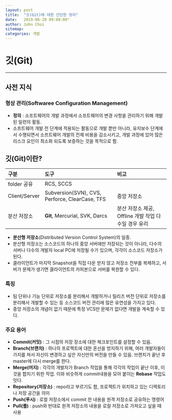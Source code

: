 ```yaml
---
layout: post
title:  "깃(Git)에 대한 간단한 정리"
date:   2019-06-20 09:00:00"
author: John Choi
sitemap:
categories: 개발
---
```


# 깃(Git)
***
## 사전 지식
### 형상 관리(Softwaree Configuration Management)
- **정의** : 소프트웨어의 개발 과정에서 소프트웨어의 변경 사항을 관리하기 위해 개발된 일련의 활동.
- 소프트웨어 개발 전 단계에 적용되는 활동으로 개발 뿐만 아니라, 유지보수 단계에서 수행되면서 소프트웨어 개발의 전체 비용을 감소시키고, 개발 과정에 있어 많은 리스크 요인이 최소화 되도록 보증하는 것을 목적으로 함.

## 깃(Git)이란?

| 구분 | 도구 | 비고 |
|:--------|:--------|:--------|
| folder 공유 | RCS, SCCS |  |
| Client/Server | Subversion(SVN), CVS, Perforce, ClearCase, TFS | 중앙 저장소 |
| 분산 저장소 | **Git**, Mercurial, SVK, Darcs | 분산 저장소 제공, Offline 개발 작업 다수일 경우 유리 |

- **분산형 저장소**(Distributed Version Control System)의 일종.
- 분산형 저장소는 소스코드의 하나의 중앙 서버에만 저장되는 것이 아니라, 다수의 서버나 다수의 개발자 local PC에 저장될 수가 있으며, 각각이 소스코드 저장소가 된다.
- 클라이언트가 마지막 Snapshot을 직접 다운 받지 않고 저장소 전부를 복제하고, 서버가 문제가 생기면 클라이언트의 카피본으로 서버를 복원할 수 있다.

### 특징
- 팀 단위나 기능 단위로 저장소를 분리해서 개발하거나 릴리즈 버전 단위로 저장소를 분리해서 개발할 수 있는 등 소스코드 버전 관리에 많은 유연성을 가지고 있다.
- 중앙 저장소의 개념이 없기 때문에 특정 VCS만 문제가 없다면 개발을 계속할 수 있다.


### 주요 용어
- **Commit(커밋)** : 그 시점의 저장 장소에 대한 체크포인트를 설정할 수 있음.
- **Branch(브랜치)**  : 하나의 프로젝트에 대한 혼선을 방지하기 위해, 여러 개발자들이 가지를 쳐서 자신이 변경하고 싶은 자신만의 버전을 만들 수 있음. 브랜치가 끝난 후 master에 다시 merge를 한다.
- **Merge(머지)** : 각각의 개발자가 Branch 작업을 통해 각각의 작업이 끝난 이후, 이것을 합치기 위한 작업. 이와 비슷하게 commit내용을 모아 붙이는 **Rebase** 작업도 잇다.
- **Repository(저장소)** : repo라고 부르기도 함, 프로젝트가 위치하고 있는 디렉토리나 저장 공간을 의미
- **Push(푸시)** : 로컬 저장소에서 commit 한 내용을 원격 저장소로 공유하는 명령어
- **Pull(풀)** : push와 반대로 원격 저장소의 내용을 로컬 저장소로 가져오고 싶을 때 사용
